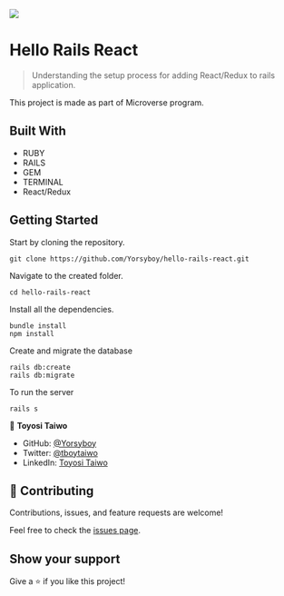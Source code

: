 ![](https://img.shields.io/badge/Microverse-blueviolet)

# Hello Rails React

> Understanding the setup process for adding React/Redux to rails application.

This project is made as part of Microverse program.

## Built With

- RUBY
- RAILS
- GEM
- TERMINAL
- React/Redux

## Getting Started

Start by cloning the repository.

```
git clone https://github.com/Yorsyboy/hello-rails-react.git
```


Navigate to the created folder.

```
cd hello-rails-react
```


Install all the dependencies.

```
bundle install
npm install
```


Create and migrate the database

```
rails db:create
rails db:migrate
```

To run the server

```
rails s
```

👤 **Toyosi Taiwo**

- GitHub: [@Yorsyboy](https://github.com/Yorsyboy)
- Twitter: [@tboytaiwo](https://twitter.com/Tboytaiwo)
- LinkedIn: [Toyosi Taiwo](https://linkedin.com/in/taiwo-toyosi)


## 🤝 Contributing

Contributions, issues, and feature requests are welcome!

Feel free to check the [issues page](../../issues/).

## Show your support

Give a ⭐️ if you like this project!

